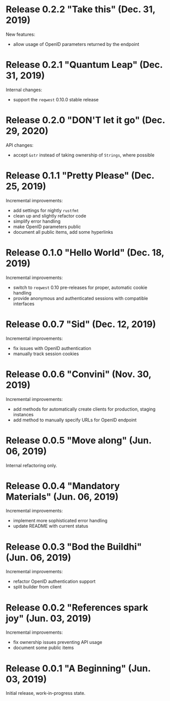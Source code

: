 # Release 0.2.2 "Take this" (Dec. 31, 2019)

New features:

- allow usage of OpenID parameters returned by the endpoint

# Release 0.2.1 "Quantum Leap" (Dec. 31, 2019)

Internal changes:

- support the `reqwest` 0.10.0 stable release

# Release 0.2.0 "DON'T let it go" (Dec. 29, 2020)

API changes:

- accept `&str` instead of taking ownership of `Strings`, where possible

# Release 0.1.1 "Pretty Please" (Dec. 25, 2019)

Incremental improvements:

- add settings for nightly `rustfmt`
- clean up and slightly refactor code
- simplify error handling
- make OpenID parameters public
- document all public items, add some hyperlinks

# Release 0.1.0 "Hello World" (Dec. 18, 2019)

Incremental improvements:

- switch to `reqwest` 0.10 pre-releases for proper, automatic cookie handling
- provide anonymous and authenticated sessions with compatible interfaces

# Release 0.0.7 "Sid" (Dec. 12, 2019)

Incremental improvements:

- fix issues with OpenID authentication
- manually track session cookies

# Release 0.0.6 "Convini" (Nov. 30, 2019)

Incremental improvements:

- add methods for automatically create clients for production, staging instances
- add method to manually specify URLs for OpenID endpoint

# Release 0.0.5 "Move along" (Jun. 06, 2019)

Internal refactoring only.

# Release 0.0.4 "Mandatory Materials" (Jun. 06, 2019)

Incremental improvements:

- implement more sophisticated error handling
- update README with current status

# Release 0.0.3 "Bod the Buildhi" (Jun. 06, 2019)

Incremental improvements:

- refactor OpenID authentication support
- split builder from client

# Release 0.0.2 "References spark joy" (Jun. 03, 2019)

Incremental improvements:

- fix ownership issues preventing API usage
- document some public items

# Release 0.0.1 "A Beginning" (Jun. 03, 2019)

Initial release, work-in-progress state.

